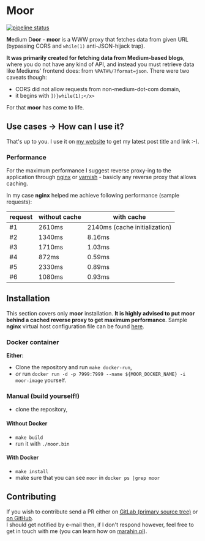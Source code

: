 # Moor
  
[![pipeline status](https://git.3lab.re/marahin/moor/badges/master/pipeline.svg)](https://git.3lab.re/marahin/moor/commits/master)  

**M**edium D**oor** - **moor** is a WWW proxy that fetches data from given URL (bypassing CORS and `while(1)` anti-JSON-hijack trap). 

**It was primarily created for fetching data from Medium-based blogs**, where you do not have any kind of API, and instead you must retrieve data like Mediums' frontend does: from `%PATH%/?format=json`. There were two caveats though:  

* CORS did not allow requests from non-medium-dot-com domain,
* it begins with `])}while(1);</x>`

For that **moor** has come to life. 

## Use cases → How can I use it?

That's up to you. I use it on [my website](http://marahin.pl) to get my latest post title and link :-).

### Performance

For the maximum performance I suggest reverse proxy-ing to the application through [nginx]() or [varnish]() - basicly any reverse proxy that allows caching. 

In my case **nginx** helped me achieve following performance (sample requests):

| request | without cache | with cache                    |
|---------|---------------|-------------------------------|
| #1      | 2610ms        | 2140ms (cache initialization) |
| #2      | 1340ms        | 8.16ms                        |
| #3      | 1710ms        | 1.03ms                        |
| #4      | 872ms         | 0.59ms                        |
| #5      | 2330ms        | 0.89ms                        |
| #6      | 1080ms        | 0.93ms                        |

## Installation

This section covers only **moor** installation. **It is highly advised to put moor behind a cached reverse proxy to get maximum performance**. Sample **nginx** virtual host configuration file can be found [here](nginx.conf).

### Docker container

**Either**:

* Clone the repository and run `make docker-run`,  
* _or_ run `docker run -d -p 7999:7999 --name ${MOOR_DOCKER_NAME} -i moor-image` yourself. 

### Manual (build yourself!)

* clone the repository,

#### Without Docker

* `make build`
* run it with `./moor.bin`

#### With Docker

* `make install`
* make sure that you can see `moor` in `docker ps |grep moor` 

## Contributing

If you wish to contribute send a PR either on [GitLab (primary source tree)](http://git.3lab.re/marahin/moor)  or [on GitHub](http://github.com/marahin/moor).  
I should get notified by e-mail then, if I don't respond however, feel free to get in touch with me (you can learn how on [marahin.pl](http://marahin.pl)).